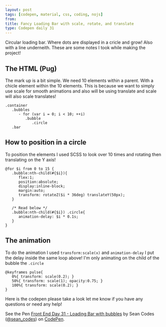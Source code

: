 ```yaml
---
layout: post
tags: [codepen, material, css, coding, nojs]
from:
title: Fancy Loading Bar with scale, rotate, and translate
type: Codepen daily 31
---
```


Circular loading bar. Where dots are displayed in a cricle and grow! Also with a line underneith. These are some notes I took while making the project!

## The HTML (Pug)
The mark up is a bit simple. We need 10 elements within a parent. With a chicle element within the 10 elements. This is because we want to simply use scale for smooth animations and also will be using translate and scale will also scale translates!

    .container
       .bubbles
          - for (var i = 0; i < 10; ++i)
             .bubble
                .circle
       .bar


## How to position in a circle
To position the elements I used SCSS to look over 10 times and rotating then translating on the Y axis!

    @for $i from 0 to 15 {
       .bubble:nth-child(#{$i}){
          flex:1;
          position:absolute;
          display:inline-block;
          margin:auto;
          transform: rotateZ($i * 36deg) translateY(50px);
       }

       /* Read below */
       .bubble:nth-child(#{$i}) .circle{
          animation-delay: $i * 0.1s;
       }
    }

## The animation
To do the animation I used `transform:scale(x)` and `animation-delay` I put the delay inside the same loop above! I'm only animating on the child of the bubble the `.circle`

    @keyframes pulse{
       0%{ transform: scale(0.2); }
       50%{ transform: scale(1); opacity:0.75; }
       100%{ transform: scale(0.2); }
    }

Here is the codepen please take a look let me know if you have any questions or need any help!

<p data-height="400" data-theme-id="dark" data-slug-hash="RKzNWj" data-default-tab="css,result" data-user="sean_codes" data-embed-version="2" data-pen-title="Front End Day 31 - Loading Bar with bubbles" class="codepen">See the Pen <a href="http://codepen.io/sean_codes/pen/RKzNWj/">Front End Day 31 - Loading Bar with bubbles</a> by Sean Codes (<a href="http://codepen.io/sean_codes">@sean_codes</a>) on <a href="http://codepen.io">CodePen</a>.</p>
<script async src="https://production-assets.codepen.io/assets/embed/ei.js"></script>
